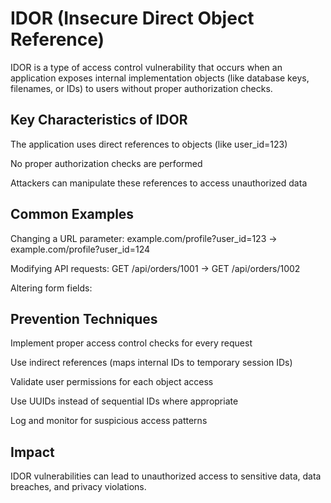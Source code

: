 # IDOR (Insecure Direct Object Reference)
IDOR is a type of access control vulnerability that occurs when an application exposes internal implementation objects (like database keys, filenames, or IDs) to users without proper authorization checks.

## Key Characteristics of IDOR
The application uses direct references to objects (like user_id=123)

No proper authorization checks are performed

Attackers can manipulate these references to access unauthorized data

## Common Examples
Changing a URL parameter: example.com/profile?user_id=123 → example.com/profile?user_id=124

Modifying API requests: GET /api/orders/1001 → GET /api/orders/1002

Altering form fields: <input type="hidden" name="document_id" value="456">

## Prevention Techniques
Implement proper access control checks for every request

Use indirect references (maps internal IDs to temporary session IDs)

Validate user permissions for each object access

Use UUIDs instead of sequential IDs where appropriate

Log and monitor for suspicious access patterns

## Impact
IDOR vulnerabilities can lead to unauthorized access to sensitive data, data breaches, and privacy violations.